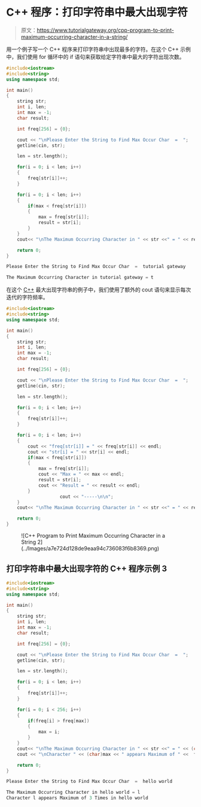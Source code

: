 # C++ 程序：打印字符串中最大出现字符

> 原文：<https://www.tutorialgateway.org/cpp-program-to-print-maximum-occurring-character-in-a-string/>

用一个例子写一个 C++ 程序来打印字符串中出现最多的字符。在这个 C++ 示例中，我们使用 for 循环中的 if 语句来获取给定字符串中最大的字符出现次数。

```cpp
#include<iostream>
#include<string>
using namespace std;

int main()
{
	string str;
	int i, len;
  	int max = -1;
  	char result;

  	int freq[256] = {0}; 

	cout << "\nPlease Enter the String to Find Max Occur Char  =  ";
	getline(cin, str);

	len = str.length();

  	for(i = 0; i < len; i++)
  	{
  		freq[str[i]]++;
	}

  	for(i = 0; i < len; i++)
  	{
		if(max < freq[str[i]])
		{
			max = freq[str[i]];
			result = str[i];
		}
	}
	cout<< "\nThe Maximum Occurring Character in " << str <<" = " << result;

 	return 0;
}
```

```cpp
Please Enter the String to Find Max Occur Char  =  tutorial gateway

The Maximum Occurring Character in tutorial gateway = t
```

在这个 [C++](https://www.tutorialgateway.org/cpp-programs/) 最大出现字符串的例子中，我们使用了额外的 cout 语句来显示每次迭代的字符频率。

```cpp
#include<iostream>
#include<string>
using namespace std;

int main()
{
	string str;
	int i, len;
  	int max = -1;
  	char result;

  	int freq[256] = {0}; 

	cout << "\nPlease Enter the String to Find Max Occur Char  =  ";
	getline(cin, str);

	len = str.length();

  	for(i = 0; i < len; i++)
  	{
  		freq[str[i]]++;
	}

  	for(i = 0; i < len; i++)
  	{
  		cout << "freq[str[i]] = " << freq[str[i]] << endl;
  		cout << "str[i] = " << str[i] << endl;
		if(max < freq[str[i]])
		{
			max = freq[str[i]];
			cout << "Max = " << max << endl;
			result = str[i];
	  		cout << "Result = " << result << endl;
		}
					cout << "-----\n\n";
	}
	cout<< "\nThe Maximum Occurring Character in " << str <<" = " << result;

 	return 0;
}
```

<figure class="wp-block-image size-large">![C++ Program to Print Maximum Occurring Character in a String 2](../Images/a7e724d128de9eaa94c736083f6b8369.png)</figure>

## 打印字符串中最大出现字符的 C++ 程序示例 3

```cpp
#include<iostream>
#include<string>
using namespace std;

int main()
{
	string str;
	int i, len;
  	int max = -1;
  	char result;

  	int freq[256] = {0}; 

	cout << "\nPlease Enter the String to Find Max Occur Char  =  ";
	getline(cin, str);

	len = str.length();

  	for(i = 0; i < len; i++)
  	{
  		freq[str[i]]++;
	}

  	for(i = 0; i < 256; i++)
  	{
		if(freq[i] > freq[max])
		{
			max = i;
		}
	}
	cout<< "\nThe Maximum Occurring Character in " << str <<" = " << (char)max;
	cout << "\nCharacter " << (char)max << " appears Maximum of " <<  freq[max] << " Times in " << str;

 	return 0;
}
```

```cpp
Please Enter the String to Find Max Occur Char  =  hello world

The Maximum Occurring Character in hello world = l
Character l appears Maximum of 3 Times in hello world
```